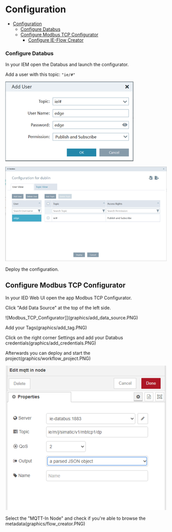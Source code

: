 # Configuration

- [Configuration](#configuration)
    - [Configure Databus](#configure-databus)
  - [Configure Modbus TCP Configurator](#modbus-tcp-configurator)
    - [Configure IE-Flow Creator](#ie-flow-creator)
   


### Configure Databus

In your IEM open the Databus and launch the configurator.

Add a user with this topic:
`"ie/#"`

![ie_databus_user](graphics/IE_Databus_User.PNG)

![ie_databus](graphics/IE_Databus.PNG)

Deploy the configuration.

## Configure Modbus TCP Configurator

In your IED Web UI open the app Modbus TCP Configurator.

Click "Add Data Source" at the top of the left side.

![Modbus_TCP_Configurator]](graphics/add_data_source.PNG)

Add your Tags(graphics/add_tag.PNG) 

Click on the right corner Settings and add your Databus credentials(graphics/add_credentials.PNG)

Afterwards you can deploy and start the project(graphics/workflow_project.PNG)

![IE_Flow_Creator](graphics/IE_Flow_Creator.PNG)

Select the "MQTT-In Node" and check if you're able to browse the metadata(graphics/flow_creator.PNG)
